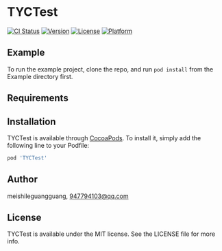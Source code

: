 # TYCTest

[![CI Status](https://img.shields.io/travis/meishileguangguang/TYCTest.svg?style=flat)](https://travis-ci.org/meishileguangguang/TYCTest)
[![Version](https://img.shields.io/cocoapods/v/TYCTest.svg?style=flat)](https://cocoapods.org/pods/TYCTest)
[![License](https://img.shields.io/cocoapods/l/TYCTest.svg?style=flat)](https://cocoapods.org/pods/TYCTest)
[![Platform](https://img.shields.io/cocoapods/p/TYCTest.svg?style=flat)](https://cocoapods.org/pods/TYCTest)

## Example

To run the example project, clone the repo, and run `pod install` from the Example directory first.

## Requirements

## Installation

TYCTest is available through [CocoaPods](https://cocoapods.org). To install
it, simply add the following line to your Podfile:

```ruby
pod 'TYCTest'
```

## Author

meishileguangguang, 947794103@qq.com

## License

TYCTest is available under the MIT license. See the LICENSE file for more info.
